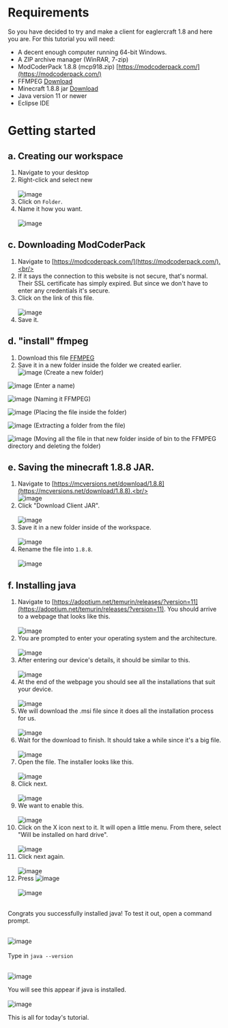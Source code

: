# Requirements

So you have decided to try and make a client for eaglercraft 1.8 and here you are. For this tutorial you will need:
- A decent enough computer running 64-bit Windows.
- A ZIP archive manager (WinRAR, 7-zip)
- ModCoderPack 1.8.8 (mcp918.zip) [https://modcoderpack.com/](https://modcoderpack.com/)
- FFMPEG [Download](https://www.gyan.dev/ffmpeg/builds/packages/ffmpeg-2023-01-04-git-4a80db5fc2-full_build.7z)
- Minecraft 1.8.8 jar [Download](https://mcversions.net/download/1.8.8)
- Java version 11 or newer
- Eclipse IDE

# Getting started

## a. Creating our workspace
1. Navigate to your desktop<br/>
2. Right-click and select new<br/><br/>
![image](https://user-images.githubusercontent.com/110630690/211144896-7e317941-46d0-4e32-8737-59a28cf19263.png)<br/>
3. Click on ```Folder```.<br/>
4. Name it how you want.<br/><br/>
![image](https://user-images.githubusercontent.com/110630690/211144909-b97aec17-be21-44a3-8e49-181be8a26905.png)<br/>

## c. Downloading ModCoderPack
1. Navigate to [https://modcoderpack.com/](https://modcoderpack.com/).<br/>
2. If it says the connection to this website is not secure, that's normal. Their SSL certificate has simply expired. But since we don't have to enter any credentials it's secure.<br/>
3. Click on the link of this file.<br/><br/>
![image](https://user-images.githubusercontent.com/110630690/211144821-03c978f6-a4d0-4314-a6ec-c94d1d77fa16.png)<br/>
4. Save it.<br/>

## d. "install" ffmpeg
1. Download this file [FFMPEG](https://www.gyan.dev/ffmpeg/builds/packages/ffmpeg-2023-01-04-git-4a80db5fc2-full_build.7z)<br/>
2. Save it in a new folder inside the folder we created earlier.<br/>
![image](https://user-images.githubusercontent.com/110630690/211145036-f96a1702-1209-4462-86dd-9c8576cbc159.png)
(Create a new folder)<br/>

![image](https://user-images.githubusercontent.com/110630690/211145065-392f096e-fc3e-4d28-bd87-2e5ff5e29e47.png)
(Enter a name)<br/>

![image](https://user-images.githubusercontent.com/110630690/211145076-45eaef08-8711-42cc-9828-de5993a1023f.png)
(Naming it FFMPEG)<br/>

![image](https://user-images.githubusercontent.com/110630690/211145160-5e4b997c-dc19-4733-ace7-42a855ccebfd.png)
(Placing the file inside the folder)<br/>

![image](https://i-am-a.fuchsiax.dev/and-i-skid/2648haf2v6csaqh.gif)
(Extracting a folder from the file)<br/>

![image](https://i-am-a.fuchsiax.dev/and-i-skid/nzsuywpjz42kfd4.gif)
(Moving all the file in that new folder inside of bin to the FFMPEG directory and deleting the folder)<br/>

## e. Saving the minecraft 1.8.8 JAR.
1. Navigate to [https://mcversions.net/download/1.8.8](https://mcversions.net/download/1.8.8).<br/><br/>
![image](https://i-am-a.fuchsiax.dev/and-i-skid/2uuocbwczdpuvxm.gif)<br/>
2. Click "Download Client JAR".<br/><br/>
![image](https://user-images.githubusercontent.com/110630690/211145483-d0f1b53a-bb6f-448b-bca6-42ca8b2133d2.png)
3. Save it in a new folder inside of the workspace.<br/><br/>
![image](https://i-am-a.fuchsiax.dev/and-i-skid/6diiao69hlval23.gif)
4. Rename the file into ```1.8.8```.<br/><br/>
![image](https://i-am-a.fuchsiax.dev/and-i-skid/3hyyt78op6nmmd3.gif)

## f. Installing java
1. Navigate to [https://adoptium.net/temurin/releases/?version=11](https://adoptium.net/temurin/releases/?version=11). You should arrive to a webpage that looks like this.<br/><br/>
![image](https://user-images.githubusercontent.com/110630690/210970740-91ed3996-55a8-45a2-8b29-07d2716590a2.png)<br/>
2. You are prompted to enter your operating system and the architecture.<br/><br/>
![image](https://user-images.githubusercontent.com/110630690/210971197-175190f5-f0e4-4cfb-81bc-c59a91db395e.png)<br/>
3. After entering our device's details, it should be similar to this.<br/><br/>
![image](https://user-images.githubusercontent.com/110630690/210971386-4ef0ca26-55e7-4b8a-af32-df8b8b183a44.png)<br/>
4. At the end of the webpage you should see all the installations that suit your device.<br/><br/>
![image](https://user-images.githubusercontent.com/110630690/210971569-71611ec0-d0ef-4acd-a4c6-6c3dc6338c07.png)<br/>
5. We will download the .msi file since it does all the installation process for us.<br/><br/>
![image](https://user-images.githubusercontent.com/110630690/210971813-4988ec32-abe3-4c6b-934f-fa60cb1453e1.png)<br/>
6. Wait for the download to finish. It should take a while since it's a big file.<br/><br/>
![image](https://user-images.githubusercontent.com/110630690/210972236-6af3146b-7540-4570-a1ee-270db190491d.png)<br/>
7. Open the file. The installer looks like this.<br/><br/>
![image](https://user-images.githubusercontent.com/110630690/210974500-6a1cb355-2d62-46ef-b6bf-1ecb29123e81.png)<br/>
8. Click next.<br/><br/>
![image](https://user-images.githubusercontent.com/110630690/210974658-f8fea9b8-61a4-4cda-b25b-9a50d052a0df.png)<br/>
9. We want to enable this.<br/><br/>
![image](https://user-images.githubusercontent.com/110630690/210974858-e501f79c-d103-4697-a267-eb510a52a5b3.png)<br/>
10. Click on the X icon next to it. It will open a little menu. From there, select "Will be installed on hard drive".<br/><br/>
![image](https://user-images.githubusercontent.com/110630690/210974985-a8b09257-ab97-4dad-8eca-7974634e93fe.png)<br/>
11. Click next again.<br/><br/>
![image](https://user-images.githubusercontent.com/110630690/210975169-21cd28b6-31dd-498d-82b4-c09aed5b3735.png)<br/>
12. Press ![image](https://user-images.githubusercontent.com/110630690/210975322-9e49dec7-6b98-4be6-9ca5-3b7527d174cb.png)<br/><br/>
![image](https://user-images.githubusercontent.com/110630690/210975248-62540ad3-9e6e-4874-a9c0-ad3297c68862.png)<br/>
<br/>
Congrats you successfully installed java! To test it out, open a command prompt.<br/><br/>

![image](https://user-images.githubusercontent.com/110630690/210975640-baadffc7-fbe4-4b5b-b752-ec5ec36759c9.png)
<br/><br/>
Type in ```java --version```<br/><br/>

![image](https://user-images.githubusercontent.com/110630690/210976854-1aa55738-2aea-4712-ba3c-dfe66d8d9b91.png)<br/>

You will see this appear if java is installed.<br/><br/>
![image](https://user-images.githubusercontent.com/110630690/210978227-59c21608-e72f-4e4d-b039-230b2acd9f12.png)<br/>


This is all for today's tutorial.
